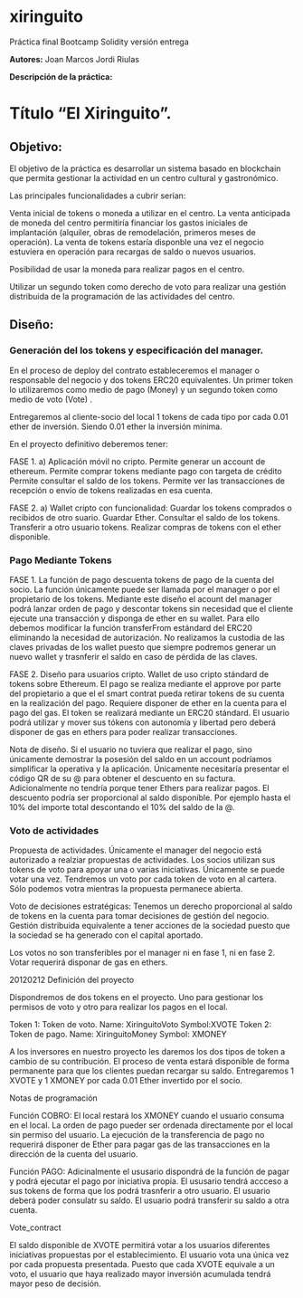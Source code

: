 # xiringuito
Práctica final Bootcamp Solidity versión entrega


**Autores:**
Joan Marcos
Jordi Riulas

**Descripción de la práctica:**

# Título “El Xiringuito”.

## Objetivo:

El objetivo de la práctica es desarrollar un sistema basado en blockchain que permita gestionar la actividad en un centro cultural y gastronómico.

Las principales funcionalidades a cubrir serían:

Venta inicial de tokens o moneda a utilizar en el centro. La venta anticipada de moneda del centro permitiría financiar los gastos iniciales de implantación (alquiler, obras de remodelación, primeros meses de operación). 
La venta de tokens estaría disponble una vez el negocio estuviera en operación para recargas de saldo o nuevos usuarios.

Posibilidad de usar la moneda para realizar pagos en el centro. 
 
Utilizar un segundo token como derecho de voto para realizar una gestión distribuida de la programación de las actividades del centro. 


## Diseño:

### Generación del los tokens y especificación del manager.

En el proceso de deploy del contrato estableceremos el manager o responsable del negocio y dos tokens ERC20 equivalentes. 
Un primer token lo utilizaremos como medio de pago (Money) y un segundo token como medio de voto (Vote) .

Entregaremos al cliente-socio del local 1 tokens de cada tipo por cada 0.01 ether de inversión. Siendo 0.01 ether la inversión mínima.

En el proyecto definitivo deberemos tener:

FASE 1.
a) Aplicación móvil no cripto.
Permite generar un account de ethereum. 
Permite comprar tokens mediante pago con targeta de crédito
Permite consultar el saldo de los tokens.
Permite ver las transacciones de recepción o envío de tokens realizadas en esa cuenta.

FASE 2.
a) Wallet cripto con funcionalidad:
Guardar los tokens comprados o recibidos  de otro suario.
Guardar Ether.
Consultar el saldo de los tokens.
Transferir a otro usuario tokens.
Realizar compras de tokens con el ether disponible.

### Pago Mediante Tokens

FASE 1.
La función de pago descuenta tokens de pago de la cuenta del socio. La función únicamente puede ser llamada por el manager o por el propietario de los tokens.
Mediante este diseño el acount del manager podrá lanzar orden de pago y descontar tokens sin necesidad que el cliente ejecute una transacción y disponga de ether en su wallet.
Para ello debemos modificar la función transferFrom estándard del ERC20 eliminando la necesidad de autorización.
No realizamos la custodia de las claves privadas de los wallet puesto que siempre podremos generar un nuevo wallet y trasnferir el saldo en caso de pérdida de las claves.

FASE 2.
Diseño para usuarios cripto.
Wallet de uso cripto stándard de tokens sobre Ethereum.
El pago se realiza mediante el approve por parte del propietario a que el el smart contrat pueda retirar tokens de su cuenta en la realización del pago. Requiere disponer de ether en la cuenta para el pago del gas.
El token se realizará mediante un ERC20 stándard.
El usuario podrá utilizar y mover sus tókens con autonomía y libertad pero deberá disponer de gas en ethers para poder realizar transacciones.


Nota de diseño.
Si el usuario no tuviera que realizar el pago, sino únicamente demostrar la posesión del saldo en un account podríamos simplificar la operativa y la aplicación. Únicamente necesitaría presentar el código QR de su @ para obtener el descuento en su factura. Adicionalmente no tendría porque tener Ethers para realizar pagos. El descuento podría ser proporcional al saldo disponible. Por ejemplo hasta el 10% del importe total descontando el 10% del saldo de la @.

### Voto de actividades

Propuesta de actividades. Únicamente el manager del negocio está autorizado a realziar propuestas de actividades.
Los socios utilizan sus tokens de voto para apoyar una o varias iniciativas.
Únicamente se puede votar una vez.
Tendremos un voto por cada token de voto en al cartera.
Sólo podemos votra mientras la propuesta permanece abierta.

Voto de decisiones estratégicas: Tenemos un derecho proporcional al saldo de tokens en la cuenta para tomar decisiones de gestión del negocio. Gestión distribuida equivalente a tener acciones de la sociedad puesto que la sociedad se ha generado con el capital aportado.

Los votos no son transferibles por el manager ni en fase 1, ni en fase 2. Votar requerirá disponar de gas en ethers.




20120212 Definición del proyecto

Dispondremos de dos tokens en el proyecto. Uno para gestionar los permisos de voto y otro para realizar los pagos en el local.

Token 1: Token de voto. Name: XiringuitoVoto Symbol:XVOTE 
Token 2: Token de pago. Name: XiringuitoMoney Symbol: XMONEY

A los inversores en nuestro proyecto les daremos los dos tipos de token a cambio de su contribución. El proceso de venta estará disponible de forma permanente para que los clientes puedan recargar su saldo.
Entregaremos  1 XVOTE y 1 XMONEY por cada 0.01 Ether invertido por el socio. 

Notas de programación

Función COBRO: 
El local restará los XMONEY cuando el usuario consuma en el local. La orden de pago pueder ser ordenada directamente por el local sin permiso del usuario. La ejecución de la transferencia de pago no requerirá disponer de Ether para pagar gas de las transacciones en la dirección de la cuenta del usuario.

Función PAGO:
Adicinalmente el ususario dispondrá de la función de pagar y podrá ejecutar el pago por iniciativa propia.
El ususario tendrá accceso a sus tokens de forma que los podrá trasnferir a otro usuario.
El usuario deberá poder consulatr su saldo.
El usuario podrá transferir su saldo a otra cuenta.

Vote_contract

El saldo disponible de XVOTE permitirá votar a los usuarios diferentes iniciativas propuestas por el establecimiento. 
El usuario vota una única vez por cada propuesta presentada. Puesto que cada XVOTE equivale a un voto, el usuario que haya realizado mayor inversión acumulada tendrá mayor peso de decisión. 
